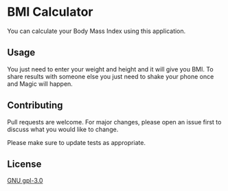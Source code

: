 # BMI Calculator

You can calculate your Body Mass Index using this application.

## Usage

You just need to enter your weight and height and it will give you BMI. To share results with someone else you just need to shake your phone once and Magic will happen.

## Contributing
Pull requests are welcome. For major changes, please open an issue first to discuss what you would like to change.

Please make sure to update tests as appropriate.

## License
[GNU gpl-3.0](https://choosealicense.com/licenses/gpl-3.0/)